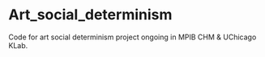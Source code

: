 # Art_social_determinism

Code for art social determinism project ongoing in MPIB CHM & UChicago KLab.



